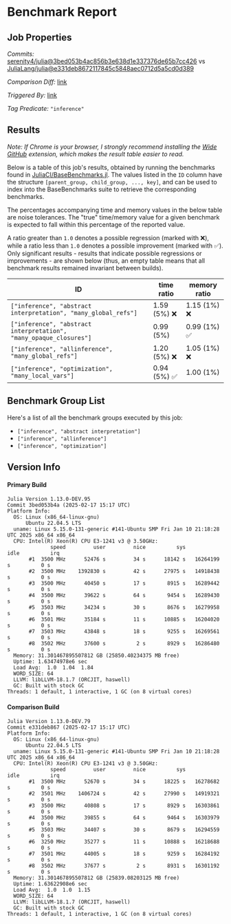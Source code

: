 # Benchmark Report

## Job Properties

*Commits:* [serenity4/julia@3bed053b4ac856b3e638d1e337376de65b7cc426](https://github.com/serenity4/julia/commit/3bed053b4ac856b3e638d1e337376de65b7cc426) vs [JuliaLang/julia@e331deb8672117845c5848aec0712d5a5cd0d389](https://github.com/JuliaLang/julia/commit/e331deb8672117845c5848aec0712d5a5cd0d389)

*Comparison Diff:* [link](https://github.com/JuliaLang/julia/compare/e331deb8672117845c5848aec0712d5a5cd0d389..serenity4/julia:3bed053b4ac856b3e638d1e337376de65b7cc426)

*Triggered By:* [link](https://github.com/JuliaLang/julia/pull/57304#issuecomment-2663851890)

*Tag Predicate:* `"inference"`

## Results

*Note: If Chrome is your browser, I strongly recommend installing the [Wide GitHub](https://chrome.google.com/webstore/detail/wide-github/kaalofacklcidaampbokdplbklpeldpj?hl=en)
extension, which makes the result table easier to read.*

Below is a table of this job's results, obtained by running the benchmarks found in
[JuliaCI/BaseBenchmarks.jl](https://github.com/JuliaCI/BaseBenchmarks.jl). The values
listed in the `ID` column have the structure `[parent_group, child_group, ..., key]`,
and can be used to index into the BaseBenchmarks suite to retrieve the corresponding
benchmarks.

The percentages accompanying time and memory values in the below table are noise tolerances. The "true"
time/memory value for a given benchmark is expected to fall within this percentage of the reported value.

A ratio greater than `1.0` denotes a possible regression (marked with :x:), while a ratio less
than `1.0` denotes a possible improvement (marked with :white_check_mark:). Only significant results - results
that indicate possible regressions or improvements - are shown below (thus, an empty table means that all
benchmark results remained invariant between builds).

| ID | time ratio | memory ratio |
|----|------------|--------------|
| `["inference", "abstract interpretation", "many_global_refs"]` | 1.59 (5%) :x: | 1.15 (1%) :x: |
| `["inference", "abstract interpretation", "many_opaque_closures"]` | 0.99 (5%)  | 0.99 (1%) :white_check_mark: |
| `["inference", "allinference", "many_global_refs"]` | 1.20 (5%) :x: | 1.05 (1%) :x: |
| `["inference", "optimization", "many_local_vars"]` | 0.94 (5%) :white_check_mark: | 1.00 (1%)  |

## Benchmark Group List

Here's a list of all the benchmark groups executed by this job:

- `["inference", "abstract interpretation"]`
- `["inference", "allinference"]`
- `["inference", "optimization"]`

## Version Info

#### Primary Build

```
Julia Version 1.13.0-DEV.95
Commit 3bed053b4a (2025-02-17 15:17 UTC)
Platform Info:
  OS: Linux (x86_64-linux-gnu)
      Ubuntu 22.04.5 LTS
  uname: Linux 5.15.0-131-generic #141-Ubuntu SMP Fri Jan 10 21:18:28 UTC 2025 x86_64 x86_64
  CPU: Intel(R) Xeon(R) CPU E3-1241 v3 @ 3.50GHz: 
              speed         user         nice          sys         idle          irq
       #1  3500 MHz      52476 s         34 s      18142 s   16264199 s          0 s
       #2  3500 MHz    1392830 s         42 s      27975 s   14918438 s          0 s
       #3  3500 MHz      40450 s         17 s       8915 s   16289442 s          0 s
       #4  3500 MHz      39622 s         64 s       9454 s   16289430 s          0 s
       #5  3503 MHz      34234 s         30 s       8676 s   16279958 s          0 s
       #6  3501 MHz      35184 s         11 s      10885 s   16204020 s          0 s
       #7  3503 MHz      43848 s         18 s       9255 s   16269561 s          0 s
       #8  3502 MHz      37600 s          2 s       8929 s   16286480 s          0 s
  Memory: 31.301467895507812 GB (25850.40234375 MB free)
  Uptime: 1.63474978e6 sec
  Load Avg:  1.0  1.04  1.84
  WORD_SIZE: 64
  LLVM: libLLVM-18.1.7 (ORCJIT, haswell)
  GC: Built with stock GC
Threads: 1 default, 1 interactive, 1 GC (on 8 virtual cores)

```

#### Comparison Build

```
Julia Version 1.13.0-DEV.79
Commit e331deb867 (2025-02-17 15:17 UTC)
Platform Info:
  OS: Linux (x86_64-linux-gnu)
      Ubuntu 22.04.5 LTS
  uname: Linux 5.15.0-131-generic #141-Ubuntu SMP Fri Jan 10 21:18:28 UTC 2025 x86_64 x86_64
  CPU: Intel(R) Xeon(R) CPU E3-1241 v3 @ 3.50GHz: 
              speed         user         nice          sys         idle          irq
       #1  3500 MHz      52670 s         34 s      18225 s   16278682 s          0 s
       #2  3501 MHz    1406724 s         42 s      27990 s   14919321 s          0 s
       #3  3500 MHz      40808 s         17 s       8929 s   16303861 s          0 s
       #4  3500 MHz      39855 s         64 s       9464 s   16303979 s          0 s
       #5  3503 MHz      34407 s         30 s       8679 s   16294559 s          0 s
       #6  3250 MHz      35277 s         11 s      10888 s   16218688 s          0 s
       #7  3501 MHz      44005 s         18 s       9259 s   16284192 s          0 s
       #8  3502 MHz      37677 s          2 s       8931 s   16301192 s          0 s
  Memory: 31.301467895507812 GB (25839.08203125 MB free)
  Uptime: 1.63622908e6 sec
  Load Avg:  1.0  1.0  1.15
  WORD_SIZE: 64
  LLVM: libLLVM-18.1.7 (ORCJIT, haswell)
  GC: Built with stock GC
Threads: 1 default, 1 interactive, 1 GC (on 8 virtual cores)

```
